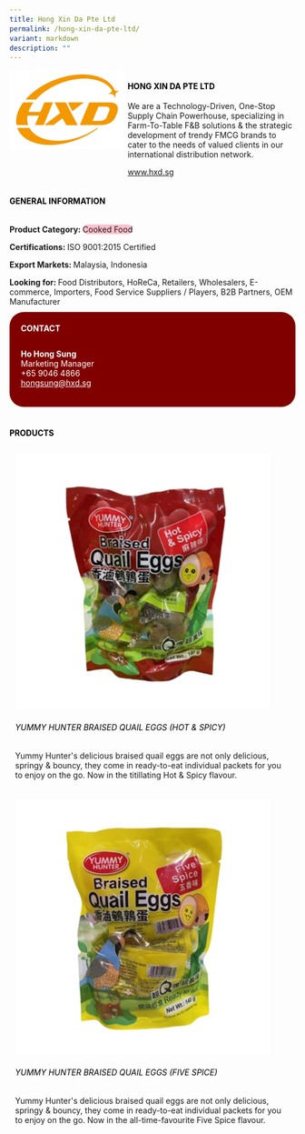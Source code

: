 ```yaml
---
title: Hong Xin Da Pte Ltd
permalink: /hong-xin-da-pte-ltd/
variant: markdown
description: ""
---
```

<div class="flex-paragraph">
	<div style="display: flex; flex-wrap: wrap;" class="flex-container">
		<div style="flex: 1 1 40%; display: block;" class="card sgds">
			<img src="/images/Hong%20Xin%20Da/hong_xin_da_logo.png">
		</div>
		<div style="flex: 1 1 58%; display: block; margin-left: 3px" class="card-sgds">
			<h4 style="text-transform: uppercase; color: black;"><b>Hong Xin Da Pte Ltd</b></h4>
			<p>We are a Technology-Driven, One-Stop Supply Chain Powerhouse, specializing in Farm-To-Table F&amp;B solutions &amp; the strategic development of trendy FMCG brands to cater to the needs of valued clients in our international distribution network.</p>
			<p><a target="_blank" href="https://www.hxd.sg">www.hxd.sg</a></p>
		</div>
	</div>
</div>

<h4 style="text-transform: uppercase; color: black;">
	<b>General Information</b>
</h4>
<div style="display: flex; flex-wrap: wrap;" class="flex-container">
	<div style="flex: 1 1 65%; display: block; align-self: stretch" class="card sgds">
		<div class="flex-paragraph">
			<p>
				<b>Product Category: </b>
				<span style="background-color: pink; border-radius: 10px;">Cooked Food</span>
			</p>
			<p>
				<b>Certifications: </b>ISO 9001:2015 Certified
			</p>
			<p>
				<b>Export Markets: </b>Malaysia, Indonesia
			</p>
			<p style="margin-bottom: 10px;">
				<b>Looking for: </b>Food Distributors, HoReCa, Retailers, Wholesalers, E-commerce, Importers, Food Service Suppliers / Players, B2B Partners, OEM Manufacturer
			</p>
		</div>
	</div>
	<div style="flex: 1 1 35%; padding: 10px; display: block; background-color: maroon; border-radius: 25px; align-self: center;" class="card sgds">
		<h4 style="color: white; margin-top: 10px; margin-left: 10px;">CONTACT</h4>
		<div class="flex-paragraph">
			<p style="padding: 10px; color: white;">
				<b>Ho Hong Sung</b>
				<br>Marketing Manager<br>+65 9046 4866<br>
				<a style="color: white;" href="mailto:hongsung@hxd.sg">hongsung@hxd.sg</a>
			</p>
		</div>
	</div>
</div>
<br>
<h4 style="text-transform: uppercase; color: black;">
	<b>Products</b>
</h4>
<div style="display: flex; flex-wrap: wrap;">
	<div style="flex: 1 1 47%; margin: 10px; display: block;" class="card sgds">
		<div style="display: block;" class="flex-image">
			<img src="/images/Hong%20Xin%20Da/hong_xin_da_product_01.jpg">
		</div>
		<div class="flex-paragraph">
			<h6 style="text-transform: uppercase; color: black;">Yummy Hunter Braised Quail Eggs (Hot &amp; Spicy)</h6>
			<p>Yummy Hunter's delicious braised quail eggs are not only delicious, springy &amp; bouncy, they come in ready-to-eat individual packets for you to enjoy on the go. Now in the titillating Hot &amp; Spicy flavour.</p>
		</div>
	</div>
	<div style="flex: 1 1 47%; margin: 10px; display: block;" class="card sgds">
		<div style="display: block;" class="flex-image">
			<img src="/images/Hong%20Xin%20Da/hong_xin_da_product_02.jpg">
		</div>
		<div class="flex-paragraph">
			<h6 style="text-transform: uppercase; color: black;">Yummy Hunter Braised Quail Eggs (Five Spice)</h6>
			<p>Yummy Hunter's delicious braised quail eggs are not only delicious, springy &amp; bouncy, they come in ready-to-eat individual packets for you to enjoy on the go. Now in the all-time-favourite Five Spice flavour.</p>
		</div>
	</div>
</div>